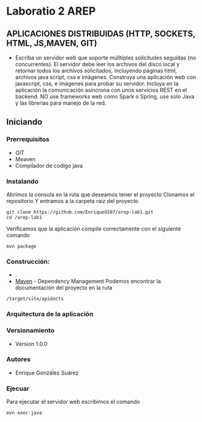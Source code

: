 # Laboratio 2 AREP
## APLICACIONES DISTRIBUIDAS (HTTP, SOCKETS, HTML, JS,MAVEN, GIT)
- Escriba un servidor web que soporte múlltiples solicitudes seguidas (no concurrentes). El servidor debe leer los archivos del disco local y retornar todos los archivos solicitados, incluyendo páginas html, archivos java script, css e imágenes. Construya una aplicación web con  javascript, css, e imágenes para probar su servidor. Incluya en la aplicación la comunicación asíncrona con unos servicios REST en el backend. NO use frameworks web como Spark o Spring, use solo Java y las librerías para manejo de la red.

## Iniciando
### Prerrequisitos
- GIT
- Meaven
- Compilador de codigo java
### Instalando
Abrimos la consola en la ruta que deseamos tener el proyecto
Clonamos el repositorio 
Y entramos a la carpeta raiz del proyecto
```
git clone https://github.com/EnriqueGS07/arep-lab1.git
cd /arep-lab1
```
Verificamos que la aplicación compile correctamente con el siguiente comando
```
mvn package
```


### Construcción:
- .
- [Maven](https://maven.apache.org/) - Dependency Management
Podemos encontrar la documentación del proyecto en la ruta 
```
/target/site/apidocts
```

### Arquitectura de la aplicación



### Versionamiento
- Version 1.0.0
### Autores
- Enrique González Suárez
### Ejecuar
Para ejecutar el servidor web escribimos el comando
```
mvn exec:java
```

